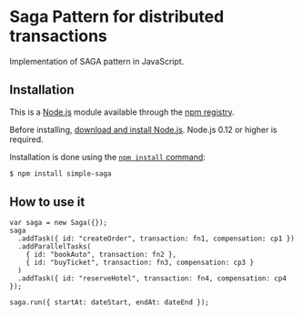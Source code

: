 # Saga Pattern for distributed transactions
Implementation of SAGA pattern in JavaScript.

## Installation
This is a [Node.js](https://nodejs.org/en/) module available through the
[npm registry](https://www.npmjs.com/).

Before installing, [download and install Node.js](https://nodejs.org/en/download/).
Node.js 0.12 or higher is required.

Installation is done using the
[`npm install` command](https://docs.npmjs.com/getting-started/installing-npm-packages-locally):

```bash
$ npm install simple-saga
```


## How to use it
```
var saga = new Saga({});
saga
  .addTask({ id: "createOrder", transaction: fn1, compensation: cp1 })
  .addParallelTasks(
    { id: "bookAuto", transaction: fn2 },
    { id: "buyTicket", transaction: fn3, compensation: cp3 }
  )
  .addTask({ id: "reserveHotel", transaction: fn4, compensation: cp4 });
  
saga.run({ startAt: dateStart, endAt: dateEnd });
```
